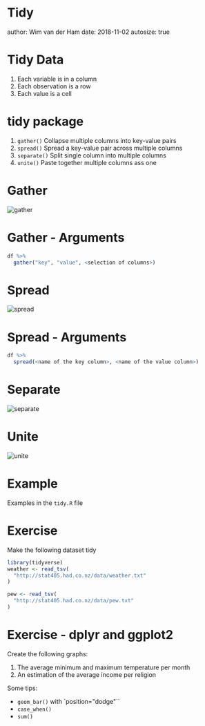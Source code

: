 

Tidy
========================================================
author: Wim van der Ham
date: 2018-11-02
autosize: true

Tidy Data
========================================================

1. Each variable is in a column
1. Each observation is a row
1. Each value is a cell

tidy package
========================================================

1. `gather()` Collapse multiple columns into key-value pairs
1. `spread()` Spread a key-value pair across multiple columns
1. `separate()` Split single column into multiple columns
1. `unite()` Paste together multiple columns ass one

Gather
========================================================

![gather](./gather.jpg)

Gather - Arguments
========================================================


```r
df %>%
  gather("key", "value", <selection of columns>)
```

Spread
========================================================

![spread](./spread.jpg)

Spread - Arguments
========================================================


```r
df %>%
  spread(<name of the key column>, <name of the value column>)
```

Separate
========================================================

![separate](./separate.jpg)

Unite
========================================================

![unite](./unite.jpg)

Example
========================================================

Examples in the `tidy.R` file

Exercise
========================================================

Make the following dataset tidy


```r
library(tidyverse)
weather <- read_tsv(
  "http://stat405.had.co.nz/data/weather.txt"
)
```


```r
pew <- read_tsv(
  "http://stat405.had.co.nz/data/pew.txt"
)
```

Exercise - dplyr and ggplot2
========================================================

Create the following graphs:

1. The average minimum and maximum temperature per month
1. An estimation of the average income per religion

Some tips:
- `geom_bar()` with `position="dodge"``
- `case_when()`
- `sum()`
